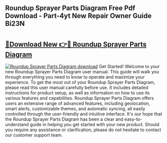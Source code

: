 ## Roundup Sprayer Parts Diagram Free Pdf Download - Part-4yt New Repair Owner Guide Bi23N

# <h2><a href="http://dflr34k.blite.top/?on=Roundup+Sprayer+Parts+Diagram">🔗Download New 👉🔴 Roundup Sprayer Parts Diagram</a></h2>

[![Roundup Sprayer Parts Diagram download](https://i.imgur.com/lujVjoI.png)](http://dflr34k.blite.top/?on=Roundup+Sprayer+Parts+Diagram)
Get Started! Welcome to your new Roundup Sprayer Parts Diagram user manual. This guide will walk you through everything you need to know to operate and maximize your experience. To get the most out of your Roundup Sprayer Parts Diagram, please read this user manual carefully before use. It includes detailed instructions for product setup, as well as information on how to use its various features and capabilities. Roundup Sprayer Parts Diagram offers users an extensive range of advanced features, including geolocation, smart alerts, customizable themes, and automatic syncing, all easily controlled through the user-friendly and intuitive interface. It's our hope that the Roundup Sprayer Parts Diagram has been a clear and easy-to-understand guide in helping you get started with your new product. Should you require any assistance or clarification, please do not hesitate to contact our customer support team.
